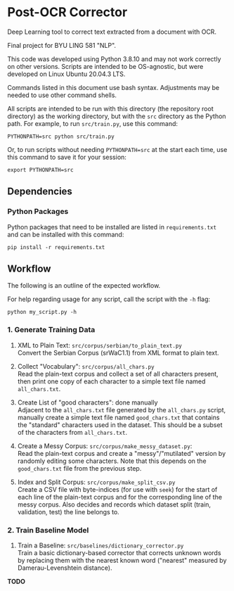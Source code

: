 # Post-OCR Corrector

Deep Learning tool to correct text extracted from a document with OCR.

Final project for BYU LING 581 "NLP".

This code was developed using Python 3.8.10 and may not work correctly on other versions.
Scripts are intended to be OS-agnostic, but were developed on Linux Ubuntu 20.04.3 LTS.

Commands listed in this document use bash syntax. Adjustments may be needed to use other command shells.

All scripts are intended to be run with this directory (the repository root directory) as the working directory,
but with the `src` directory as the Python path. For example, to run `src/train.py`, use this command:
```shell
PYTHONPATH=src python src/train.py 
```

Or, to run scripts without needing `PYTHONPATH=src` at the start each time, use this command to save it for your session:
```shell
export PYTHONPATH=src
```


## Dependencies

### Python Packages

Python packages that need to be installed are listed in `requirements.txt` and can be installed with this command:
```shell
pip install -r requirements.txt
```


## Workflow

The following is an outline of the expected workflow.

For help regarding usage for any script, call the script with the `-h` flag:
```shell
python my_script.py -h
```

### 1. Generate Training Data

1. XML to Plain Text: `src/corpus/serbian/to_plain_text.py`  
    Convert the Serbian Corpus (srWaC1.1) from XML format to plain text.

2. Collect "Vocabulary": `src/corpus/all_chars.py`  
    Read the plain-text corpus and collect a set of all characters present, then print one copy of each character to a
    simple text file named `all_chars.txt`.

3. Create List of "good characters": done manually  
    Adjacent to the `all_chars.txt` file generated by the `all_chars.py` script, manually create a simple text file named
    `good_chars.txt` that contains the "standard" characters used in the dataset. This should be a subset of the
    characters from `all_chars.txt`.

4. Create a Messy Corpus: `src/corpus/make_messy_dataset.py`:  
    Read the plain-text corpus and create a "messy"/"mutilated" version by randomly editing some characters. Note that
    this depends on the `good_chars.txt` file from the previous step.

5. Index and Split Corpus: `src/corpus/make_split_csv.py`  
    Create a CSV file with byte-indices (for use with `seek`) for the start of each line of the plain-text corpus and for
    the corresponding line of the messy corpus. Also decides and records which dataset split (train, validation, test)
    the line belongs to.

### 2. Train Baseline Model

1. Train a Baseline: `src/baselines/dictionary_corrector.py`  
    Train a basic dictionary-based corrector that corrects unknown words by replacing them with the nearest known word
    ("nearest" measured by Damerau-Levenshtein distance).

**TODO**
